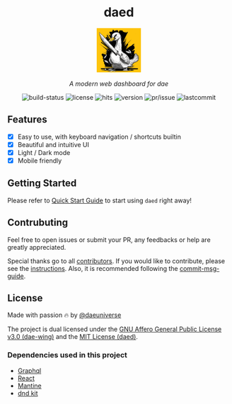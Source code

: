 <h1 align="center">daed</h1>
<p align="center">
  <img width="100" src="public/logo.webp" />
</p>
<p align="center">
  <em>A modern web dashboard for dae</em>
</p>

<p align="center">
  <img src="https://github.com/daeuniverse/daed/actions/workflows/build.yml/badge.svg" alt="build-status" />
  <img src="https://custom-icon-badges.herokuapp.com/github/license/daeuniverse/daed?logo=law&color=orange" alt="license" />
  <img src="https://hits.seeyoufarm.com/api/count/incr/badge.svg?url=https%3A%2F%2Fgithub.com%2Fdaeuniverse%2Fdaed&count_bg=%235C3DC8&title_bg=%23555555&icon=&icon_color=%23E7E7E7&title=hits&edge_flat=false" alt="hits" />
  <img src="https://custom-icon-badges.herokuapp.com/github/v/release/daeuniverse/daed?logo=rocket" alt="version">
  <img src="https://custom-icon-badges.herokuapp.com/github/issues-pr-closed/daeuniverse/daed?color=purple&logo=git-pull-request&logoColor=white" alt="pr/issue" />
  <img src="https://custom-icon-badges.herokuapp.com/github/last-commit/daeuniverse/daed?logo=history&logoColor=white" alt="lastcommit" />
</p>

## Features

- [x] Easy to use, with keyboard navigation / shortcuts builtin
- [x] Beautiful and intuitive UI
- [x] Light / Dark mode
- [x] Mobile friendly

## Getting Started

Please refer to [Quick Start Guide](./docs/getting-started.md) to start using `daed` right away!

## Contrubuting

Feel free to open issues or submit your PR, any feedbacks or help are greatly appreciated.

Special thanks go to all [contributors](https://github.com/daeuniverse/daed/graphs/contributors). If you would like to contribute, please see the [instructions](./CONTRIBUTING.md). Also, it is recommended following the [commit-msg-guide](./docs/commit-msg-guide.md).

## License

Made with passion 🔥 by [@daeuniverse](https://github.com/daeuniverse)

The project is dual licensed under the [GNU Affero General Public License v3.0 (dae-wing)](https://github.com/daeuniverse/dae-wing/blob/main/LICENSE) and the [MIT License (daed)](https://github.com/daeuniverse/daed/blob/main/LICENSE).

### Dependencies used in this project

- [Graphql](https://graphql.org)
- [React](https://reactjs.org)
- [Mantine](https://mantine.dev)
- [dnd kit](https://dndkit.com)
